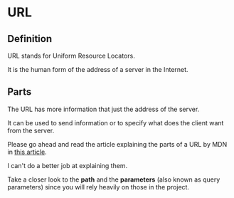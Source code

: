 # URL

## Definition

URL stands for Uniform Resource Locators.

It is the human form of the address of a server in the Internet.

## Parts

The URL has more information that just the address of the server.

It can be used to send information or to specify what does the client want from the server.

Please go ahead and read the article explaining the parts of a URL by MDN in [this article](https://developer.mozilla.org/en-US/docs/Learn/Common_questions/What_is_a_URL).

I can't do a better job at explaining them.

Take a closer look to the **path** and the **parameters** (also known as query parameters) since you will rely heavily on those in the project.

